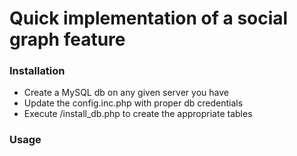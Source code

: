 # Quick implementation of a social graph feature
### Installation
- Create a MySQL db on any given server you have
- Update the config.inc.php with proper db credentials
- Execute /install_db.php to create the appropriate tables

### Usage
